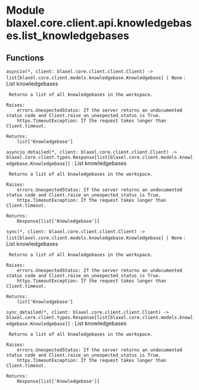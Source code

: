 Module blaxel.core.client.api.knowledgebases.list_knowledgebases
================================================================

Functions
---------

`asyncio(*, client: blaxel.core.client.client.Client) ‑> list[blaxel.core.client.models.knowledgebase.Knowledgebase] | None`
:   List knowledgebases
    
     Returns a list of all knowledgebases in the workspace.
    
    Raises:
        errors.UnexpectedStatus: If the server returns an undocumented status code and Client.raise_on_unexpected_status is True.
        httpx.TimeoutException: If the request takes longer than Client.timeout.
    
    Returns:
        list['Knowledgebase']

`asyncio_detailed(*, client: blaxel.core.client.client.Client) ‑> blaxel.core.client.types.Response[list[blaxel.core.client.models.knowledgebase.Knowledgebase]]`
:   List knowledgebases
    
     Returns a list of all knowledgebases in the workspace.
    
    Raises:
        errors.UnexpectedStatus: If the server returns an undocumented status code and Client.raise_on_unexpected_status is True.
        httpx.TimeoutException: If the request takes longer than Client.timeout.
    
    Returns:
        Response[list['Knowledgebase']]

`sync(*, client: blaxel.core.client.client.Client) ‑> list[blaxel.core.client.models.knowledgebase.Knowledgebase] | None`
:   List knowledgebases
    
     Returns a list of all knowledgebases in the workspace.
    
    Raises:
        errors.UnexpectedStatus: If the server returns an undocumented status code and Client.raise_on_unexpected_status is True.
        httpx.TimeoutException: If the request takes longer than Client.timeout.
    
    Returns:
        list['Knowledgebase']

`sync_detailed(*, client: blaxel.core.client.client.Client) ‑> blaxel.core.client.types.Response[list[blaxel.core.client.models.knowledgebase.Knowledgebase]]`
:   List knowledgebases
    
     Returns a list of all knowledgebases in the workspace.
    
    Raises:
        errors.UnexpectedStatus: If the server returns an undocumented status code and Client.raise_on_unexpected_status is True.
        httpx.TimeoutException: If the request takes longer than Client.timeout.
    
    Returns:
        Response[list['Knowledgebase']]